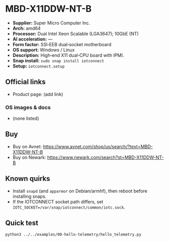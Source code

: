 # MBD-X11DDW-NT-B

- **Supplier:** Super Micro Computer  Inc.
- **Arch:** amd64
- **Processor:** Dual Intel Xeon Scalable (LGA3647); 10GbE (NT)
- **AI acceleration:** —
- **Form factor:** SSI‑EEB dual‑socket motherboard
- **OS support:** Windows / Linux
- **Description:** High‑end X11 dual‑CPU board with IPMI.
- **Snap install:** `sudo snap install iotconnect`
- **Setup:** `iotconnect.setup`

## Official links
- Product page: (add link)

### OS images & docs
- (none listed)

## Buy
- Buy on Avnet: https://www.avnet.com/shop/us/search/?text=MBD-X11DDW-NT-B
- Buy on Newark: https://www.newark.com/search?st=MBD-X11DDW-NT-B

## Known quirks
- Install `snapd` (and `apparmor` on Debian/armhf), then reboot before installing snaps.
- If the IOTCONNECT socket path differs, set `IOTC_SOCKET=/var/snap/iotconnect/common/iotc.sock`.

## Quick test
```bash
python3 ../../examples/00-hello-telemetry/hello_telemetry.py
```

